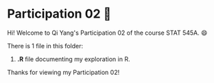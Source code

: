 # Participation 02 :bookmark: 

Hi! Welcome to Qi Yang's Participation 02 of the course STAT 545A. :smile:

There is 1 file in this folder:
1. **.R** file documenting my exploration in R.

Thanks for viewing my Participation 02!